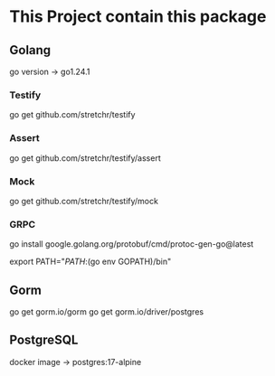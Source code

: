 # This Project contain this package

## Golang

go version -> go1.24.1

### Testify

go get github.com/stretchr/testify

### Assert

go get github.com/stretchr/testify/assert

### Mock

go get github.com/stretchr/testify/mock

### GRPC

go install google.golang.org/protobuf/cmd/protoc-gen-go@latest

export PATH="$PATH:$(go env GOPATH)/bin"

## Gorm

go get gorm.io/gorm
go get gorm.io/driver/postgres

## PostgreSQL

docker image -> postgres:17-alpine
